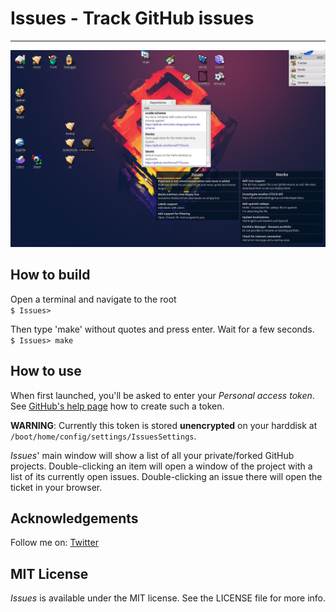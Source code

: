 # Issues - Track GitHub issues
----------------

<p align="center">
  <img src="https://github.com/Konrad77/Issues/blob/master/Screenshots/screenshot1.png" alt="Icon"/>
</p>

## How to build
Open a terminal and navigate to the root  
```$ Issues>```

Then type 'make' without quotes and press enter. Wait for a few seconds.   
```$ Issues> make```


## How to use

When first launched, you'll be asked to enter your *Personal access token*. See [GitHub's help page](https://help.github.com/articles/creating-a-personal-access-token-for-the-command-line/) how to create such a token.

**WARNING**: Currently this token is stored **unencrypted** on your harddisk at ```/boot/home/config/settings/IssuesSettings```.

*Issues*' main window will show a list of all your private/forked GitHub projects. Double-clicking an item will open a window of the project with a list of its currently open issues. Double-clicking an issue there will open the ticket in your browser.


## Acknowledgements

Follow me on:
[Twitter](https:://twitter.com/konrad1977)

## MIT License
*Issues* is available under the MIT license. See the LICENSE file for more info.
